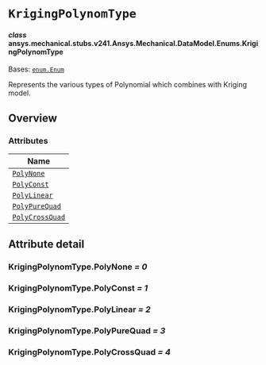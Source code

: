 <!-- vale off -->

<a id="krigingpolynomtype"></a>

# `KrigingPolynomType`

<a id="ansys.mechanical.stubs.v241.Ansys.Mechanical.DataModel.Enums.KrigingPolynomType"></a>

#### *class* ansys.mechanical.stubs.v241.Ansys.Mechanical.DataModel.Enums.KrigingPolynomType

Bases: [`enum.Enum`](https://docs.python.org/3/library/enum.html#enum.Enum)

Represents the various types of Polynomial which combines with Kriging model.

<!-- !! processed by numpydoc !! -->

<a id="overview"></a>

## Overview

### Attributes

| Name |
| ------------------------------------------------------ |
| [`PolyNone`](#KrigingPolynomType.PolyNone) |
| [`PolyConst`](#KrigingPolynomType.PolyConst) |
| [`PolyLinear`](#KrigingPolynomType.PolyLinear) |
| [`PolyPureQuad`](#KrigingPolynomType.PolyPureQuad) |
| [`PolyCrossQuad`](#KrigingPolynomType.PolyCrossQuad) |

<a id="attribute-detail"></a>

## Attribute detail

<a id="KrigingPolynomType.PolyNone"></a>

### KrigingPolynomType.PolyNone *= 0*

<a id="KrigingPolynomType.PolyConst"></a>

### KrigingPolynomType.PolyConst *= 1*

<a id="KrigingPolynomType.PolyLinear"></a>

### KrigingPolynomType.PolyLinear *= 2*

<a id="KrigingPolynomType.PolyPureQuad"></a>

### KrigingPolynomType.PolyPureQuad *= 3*

<a id="KrigingPolynomType.PolyCrossQuad"></a>

### KrigingPolynomType.PolyCrossQuad *= 4*

<!-- vale on -->

